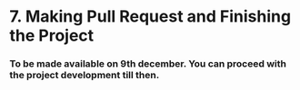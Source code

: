 # 7. Making Pull Request and Finishing the Project

### To be made available on 9th december. You can proceed with the project development till then.
